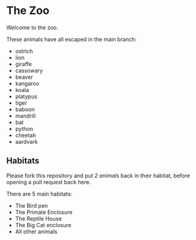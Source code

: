 # The Zoo

Welcome to the zoo.

These animals have all escaped in the main branch:

- ostrich
- lion
- giraffe
- cassowary
- beaver
- kangaroo
- koala
- platypus
- tiger
- baboon
- mandrill
- bat
- python
- cheetah
- aardvark

## Habitats

Please fork this repository and put *2 animals* back in their habitat, before opening a pull request back here.

There are 5 main habitats:
- The Bird pen
- The Primate Enclosure
- The Reptile House
- The Big Cat enclosure
- All other animals